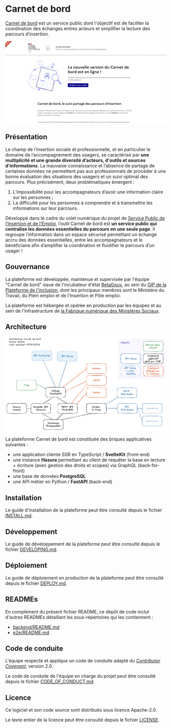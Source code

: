 # Carnet de bord

[Carnet de bord](https://carnet-de-bord.fabrique.social.gouv.fr/) est un service public dont l'objectif est de faciliter la coordination des échanges entres acteurs et simplifier la lecture des parcours d’insertion.

![Page d'accueil du site Carnet de bord](./docs/screenshot_cdb_20220819.png)

## Présentation

Le champ de l’insertion sociale et professionnelle, et en particulier le domaine de l’accompagnement des usagers, se caractérise par **une multiplicité et une grande diversité d’acteurs, d'outils et sources d'informations**. La mauvaise connaissance et l’absence de partage de certaines données ne permettent pas aux professionnels de procéder à une bonne évaluation des situations des usagers et un suivi optimal des parcours. Plus précisément, deux problématiques émergent :

1. L’impossibilité pour les accompagnateurs d’avoir une information claire sur les personnes ;
2. La difficulté pour les personnes à comprendre et à transmettre les informations sur leur parcours.

Développé dans le cadre du volet numérique du projet de [Service Public de l’Insertion et de l’Emploi](https://travail-emploi.gouv.fr/emploi-et-insertion/service-public-insertion-emploi-spie/article/le-service-public-de-l-insertion-et-de-l-emploi-spie-c-est-quoi), l’outil Carnet de bord est **un service public qui centralise les données essentielles du parcours en une seule page**. Il regroupe l’information dans un espace sécurisé permettant un échange accru des données essentielles, entre les accompagnateurs et le bénéficiaire afin d’amplifier la coordination et fluidifier le parcours d’un usager !

## Gouvernance

La plateforme est développée, maintenue et supervisée par l'équipe "Carnet de bord" issue de l'incubateur d'état [BetaGouv](https://beta.gouv.fr), au sein du [GIP de la Plateforme de l'inclusion](https://www.legifrance.gouv.fr/jorf/id/JORFTEXT000045614680), dont les principaux membres sont le Ministère du Travail, du Plein emploi et de l'Insertion et Pôle emploi.

La plateforme est hébergée et opérée en production par les équipes et au sein de l'infrastructure de [la Fabrique numérique des Ministères Sociaux](https://www.fabrique.social.gouv.fr/).

## Architecture

![Architecture applicative du projet](./docs/architecture_cdb_github_20220819.png)

La plateforme Carnet de bord est constituée des briques applicatives suivantes :
- une application cliente SSR en TypeScript / **SvelteKit** (front-end)
- une instance **Hasura** permettant au client de requêter la base en lecture + écriture (avec gestion des droits et scopes) via GraphQL (back-for-front)
- une base de données **PostgreSQL**
- une API métier en Python / **FastAPI** (back-end)

## Installation

Le guide d'installation de la plateforme peut être consulté depuis le fichier [INSTALL.md](./INSTALL.md).

## Développement

Le guide de développement de la plateforme peut être consulté depuis le fichier [DEVELOPING.md](./DEVELOPING.md).

## Déploiement

Le guide de déploiement en production de la plateforme peut être consulté depuis le fichier [DEPLOY.md](./DEPLOY.md).

## READMEs

En complément du présent fichier README, ce dépôt de code inclut d'autres READMEs détaillant les sous-répertoires qui les contiennent :
- [backend/README.md](./backend/README.md)
- [e2e/README.md](./e2e/README.md)

## Code de conduite

L'équipe respecte et applique un code de conduite adapté du [_Contributor Covenant_](https://www.contributor-covenant.org/), version 2.0.

Le code de conduite de l'équipe en charge du projet peut être consulté depuis le fichier [CODE_OF_CONDUCT.md](./CODE_OF_CONDUCT.md).

## Licence

Ce logiciel et son code source sont distribués sous licence Apache-2.0.

Le texte entier de la licence peut être consulté depuis le fichier [LICENSE](./LICENSE).
